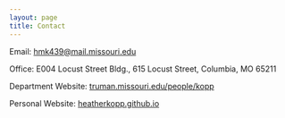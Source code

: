 ```yaml
---
layout: page
title: Contact
---
```


Email: hmk439@mail.missouri.edu 

Office: E004 Locust Street Bldg., 615 Locust Street, Columbia, MO 65211

Department Website: [truman.missouri.edu/people/kopp](https://truman.missouri.edu/people/kopp)

Personal Website: [heatherkopp.github.io](https://heatherkopp.github.io/)

